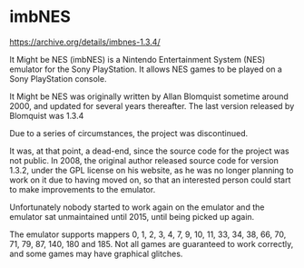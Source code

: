 # imbNES
https://archive.org/details/imbnes-1.3.4/

It Might be NES (imbNES) is a Nintendo Entertainment System (NES) emulator for the Sony PlayStation. It allows NES games to be played on a Sony PlayStation console.

It Might be NES was originally written by Allan Blomquist sometime around 2000, and updated for several years thereafter. The last version released by Blomquist was 1.3.4

Due to a series of circumstances, the project was discontinued.

It was, at that point, a dead-end, since the source code for the project was not public. In 2008, the original author released source code for version 1.3.2, under the GPL license on his website, as he was no longer planning to work on it due to having moved on, so that an interested person could start to make improvements to the emulator.

Unfortunately nobody started to work again on the emulator and the emulator sat unmaintained until 2015, until being picked up again.

The emulator supports mappers 0, 1, 2, 3, 4, 7, 9, 10, 11, 33, 34, 38, 66, 70, 71, 79, 87, 140, 180 and 185. 
Not all games are guaranteed to work correctly, and some games may have graphical glitches.
